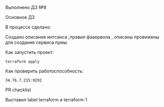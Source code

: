 Выполнено ДЗ №8

Основное ДЗ

В процессе сделано:

Создано описание интсанса ,правил фааервола , описаны провижены для создания сервиса пумы

Как запустить проект:

    terraform apply

Как проверить работоспособность:

    34.76.7.215:9292

PR checklist

Выставил label terraform и terraform-1
